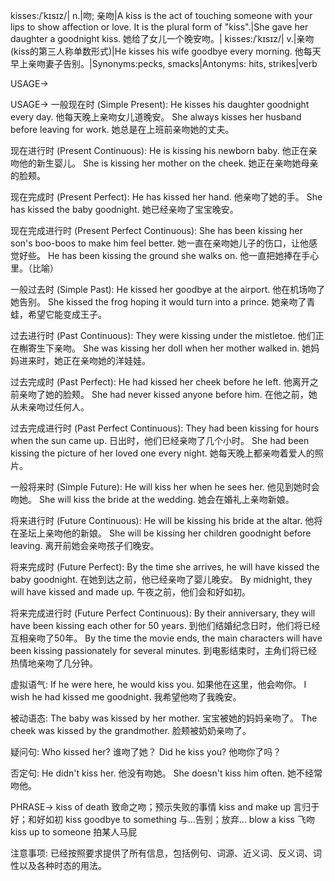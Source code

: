 kisses:/ˈkɪsɪz/| n.|吻; 亲吻|A kiss is the act of touching someone with your lips to show affection or love.  It is the plural form of "kiss".|She gave her daughter a goodnight kiss. 她给了女儿一个晚安吻。|
kisses:/ˈkɪsɪz/| v.|亲吻 (kiss的第三人称单数形式)|He kisses his wife goodbye every morning. 他每天早上亲吻妻子告别。|Synonyms:pecks, smacks|Antonyms: hits, strikes|verb


USAGE->

USAGE->
一般现在时 (Simple Present):
He kisses his daughter goodnight every day. 他每天晚上亲吻女儿道晚安。
She always kisses her husband before leaving for work. 她总是在上班前亲吻她的丈夫。

现在进行时 (Present Continuous):
He is kissing his newborn baby. 他正在亲吻他的新生婴儿。
She is kissing her mother on the cheek.  她正在亲吻她母亲的脸颊。

现在完成时 (Present Perfect):
He has kissed her hand. 他亲吻了她的手。
She has kissed the baby goodnight. 她已经亲吻了宝宝晚安。

现在完成进行时 (Present Perfect Continuous):
She has been kissing her son's boo-boos to make him feel better. 她一直在亲吻她儿子的伤口，让他感觉好些。
He has been kissing the ground she walks on. 他一直把她捧在手心里。（比喻）

一般过去时 (Simple Past):
He kissed her goodbye at the airport. 他在机场吻了她告别。
She kissed the frog hoping it would turn into a prince. 她亲吻了青蛙，希望它能变成王子。

过去进行时 (Past Continuous):
They were kissing under the mistletoe. 他们正在槲寄生下亲吻。
She was kissing her doll when her mother walked in. 她妈妈进来时，她正在亲吻她的洋娃娃。

过去完成时 (Past Perfect):
He had kissed her cheek before he left. 他离开之前亲吻了她的脸颊。
She had never kissed anyone before him. 在他之前，她从未亲吻过任何人。

过去完成进行时 (Past Perfect Continuous):
They had been kissing for hours when the sun came up.  日出时，他们已经亲吻了几个小时。
She had been kissing the picture of her loved one every night. 她每天晚上都亲吻着爱人的照片。

一般将来时 (Simple Future):
He will kiss her when he sees her. 他见到她时会吻她。
She will kiss the bride at the wedding. 她会在婚礼上亲吻新娘。

将来进行时 (Future Continuous):
He will be kissing his bride at the altar. 他将在圣坛上亲吻他的新娘。
She will be kissing her children goodnight before leaving. 离开前她会亲吻孩子们晚安。

将来完成时 (Future Perfect):
By the time she arrives, he will have kissed the baby goodnight.  在她到达之前，他已经亲吻了婴儿晚安。
By midnight, they will have kissed and made up.  午夜之前，他们会和好如初。

将来完成进行时 (Future Perfect Continuous):
By their anniversary, they will have been kissing each other for 50 years. 到他们结婚纪念日时，他们将已经互相亲吻了50年。
By the time the movie ends, the main characters will have been kissing passionately for several minutes. 到电影结束时，主角们将已经热情地亲吻了几分钟。

虚拟语气:
If he were here, he would kiss you. 如果他在这里，他会吻你。
I wish he had kissed me goodnight. 我希望他吻了我晚安。

被动语态:
The baby was kissed by her mother. 宝宝被她的妈妈亲吻了。
The cheek was kissed by the grandmother.  脸颊被奶奶亲吻了。

疑问句:
Who kissed her? 谁吻了她？
Did he kiss you? 他吻你了吗？

否定句:
He didn't kiss her. 他没有吻她。
She doesn't kiss him often. 她不经常吻他。


PHRASE->
kiss of death 致命之吻；预示失败的事情
kiss and make up 言归于好；和好如初
kiss goodbye to something  与…告别；放弃…
blow a kiss 飞吻
kiss up to someone 拍某人马屁


注意事项:
已经按照要求提供了所有信息，包括例句、词源、近义词、反义词、词性以及各种时态的用法。

